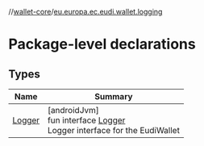 //[wallet-core](../../index.md)/[eu.europa.ec.eudi.wallet.logging](index.md)

# Package-level declarations

## Types

| Name | Summary |
|---|---|
| [Logger](-logger/index.md) | [androidJvm]<br>fun interface [Logger](-logger/index.md)<br>Logger interface for the EudiWallet |
